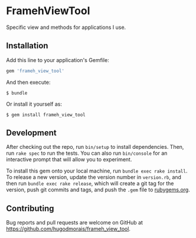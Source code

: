 # FramehViewTool

Specific view and methods for applications I use.

## Installation

Add this line to your application's Gemfile:

```ruby
gem 'frameh_view_tool'
```

And then execute:

    $ bundle

Or install it yourself as:

    $ gem install frameh_view_tool

## Development

After checking out the repo, run `bin/setup` to install dependencies. Then, run `rake spec` to run the tests. You can also run `bin/console` for an interactive prompt that will allow you to experiment.

To install this gem onto your local machine, run `bundle exec rake install`. To release a new version, update the version number in `version.rb`, and then run `bundle exec rake release`, which will create a git tag for the version, push git commits and tags, and push the `.gem` file to [rubygems.org](https://rubygems.org).

## Contributing

Bug reports and pull requests are welcome on GitHub at https://github.com/hugodmorais/frameh_view_tool.
